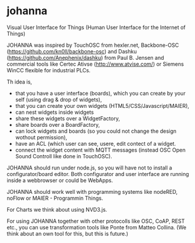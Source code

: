 # johanna
Visual User Interface for Things (Human User Interface for the Internet of Things)

JOHANNA was inspired by TouchOSC from hexler.net, Backbone-OSC (https://github.com/kn0ll/backbone-osc) and Dashku (https://github.com/Anephenix/dashku) from Paul B. Jensen and commercial tools like Certec Ativse (http://www.atvise.com/) or Siemens WinCC flexible for industrial PLCs.

Th idea is, 

  * that you have a user interface (boards), which you can create by your self (using drag & drop of widgets), 
  * that you can create your own widgets (HTML5/CSS/Javascript/MAIER), 
  * can nest widgets inside widgets
  * share these widgets over a WidgetFactory, 
  * share boards over a BoardFactory,
  * can lock widgets and boards (so you could not change the design wothout permission),
  * have an ACL (which user can see, usere, edit contect of a widget.
  * connect the widget content with MQTT messages (instead OSC Open Sound Controll like done in TouchOSC).


JOHANNA should run under node.js, so you will have not to install a configurator/board editor. Both configurator and user interface are running inside a webbrowser or could be WebApps.

JOHANNA should work well with programming systems like nodeRED, noFlow or MAIER - Programmin Things.

For Charts we think about using NVD3.js.

For using JOHANNA together with other protocolls like OSC, CoAP, REST etc., you can use transformation tools like Ponte from Matteo Collina. (We think about an own tool for this, but this is future.)
